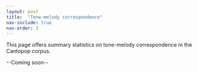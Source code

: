```yaml
---
layout: post
title:  "Tone-melody correspondence"
nav-include: true
nav-order: 3
---
```


This page offers summary statistics on tone-melody correspondence in the Cantopop corpus.

--Coming soon--